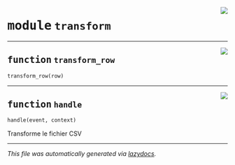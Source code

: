 <!-- markdownlint-disable -->

<a href="https://github.com/qlefevre/stabilitywarrants/blob/main/functions\transform.py#L0"><img align="right" style="float:right;" src="https://img.shields.io/badge/-source-cccccc?style=flat-square"></a>

# <kbd>module</kbd> `transform`





---

<a href="https://github.com/qlefevre/stabilitywarrants/blob/main/functions\transform.py#L14"><img align="right" style="float:right;" src="https://img.shields.io/badge/-source-cccccc?style=flat-square"></a>

## <kbd>function</kbd> `transform_row`

```python
transform_row(row)
```






---

<a href="https://github.com/qlefevre/stabilitywarrants/blob/main/functions\transform.py#L56"><img align="right" style="float:right;" src="https://img.shields.io/badge/-source-cccccc?style=flat-square"></a>

## <kbd>function</kbd> `handle`

```python
handle(event, context)
```

Transforme le fichier CSV 




---

_This file was automatically generated via [lazydocs](https://github.com/ml-tooling/lazydocs)._
